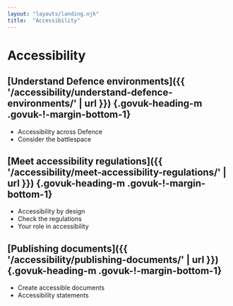 ```yaml
---
layout: "layouts/landing.njk"
title:  "Accessibility"
---
```


# Accessibility

## [Understand Defence environments]({{ '/accessibility/understand-defence-environments/' | url }}) {.govuk-heading-m .govuk-!-margin-bottom-1}

- Accessibility across Defence
- Consider the battlespace

## [Meet accessibility regulations]({{ '/accessibility/meet-accessibility-regulations/' | url }}) {.govuk-heading-m .govuk-!-margin-bottom-1}

- Accessibility by design
- Check the regulations
- Your role in accessibility

## [Publishing documents]({{ '/accessibility/publishing-documents/' | url }}) {.govuk-heading-m .govuk-!-margin-bottom-1}

- Create accessible documents
- Accessibility statements
